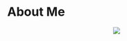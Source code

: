 # About Me
<p align="center">
  <img src="https://lh4.googleusercontent.com/-BHb2d4-0XMs/TX-fwrlqIPI/AAAAAAAAA4o/MVzeCZb6E7Q/s1600/Ponyo+GIF.gif" />
</p>
